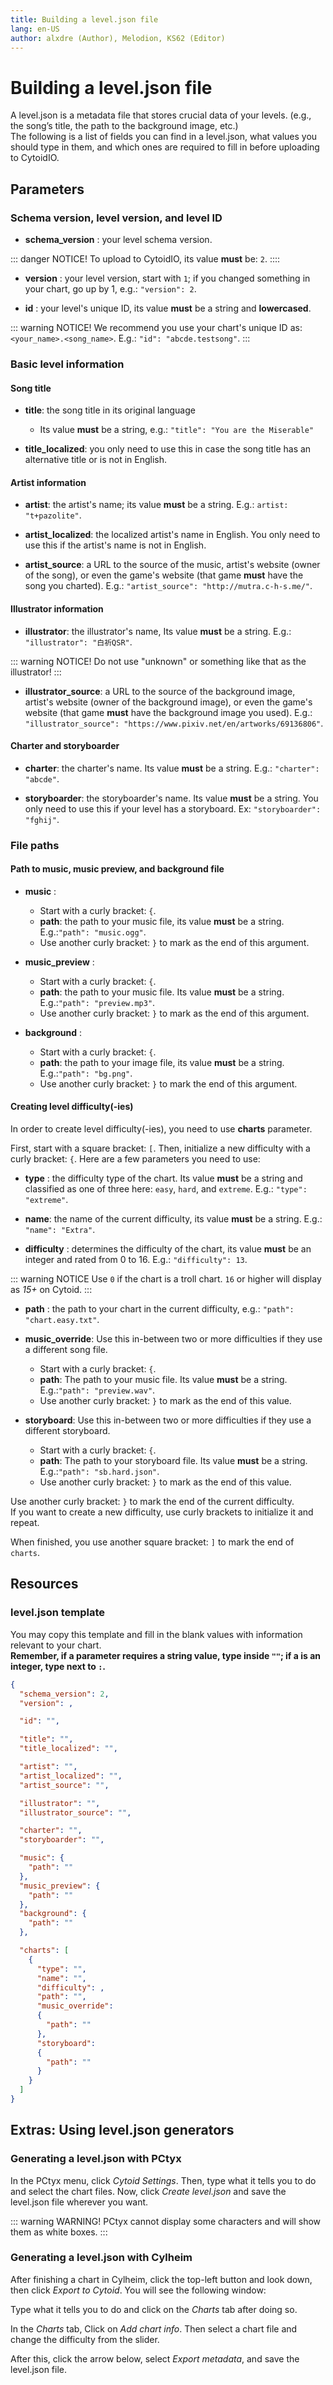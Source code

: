 ```yaml
---
title: Building a level.json file
lang: en-US
author: alxdre (Author), Melodion, KS62 (Editor)
---
```


# Building a level.json file

A level.json is a metadata file that stores crucial data of your levels. (e.g., the song’s title, the path to the background image, etc.)  
The following is a list of fields you can find in a level.json, what values you should type in them, and which ones are required to fill in before uploading to CytoidIO.

## Parameters

### Schema version, level version, and level ID

- **schema_version** <Badge text="required" type="error"/>: your level schema version.

::: danger NOTICE!
To upload to CytoidIO, its value **must** be: `2`.
::::

- **version** <Badge text="required" type="error"/>: your level version, start with `1`; if you changed something in your chart, go up by 1, e.g.: `"version": 2`.

- **id** <Badge text="required" type="error"/>: your level's unique ID, its value **must** be a string and **lowercased**.

::: warning NOTICE!
We recommend you use your chart's unique ID as: `<your_name>.<song_name>`. E.g.: `"id": "abcde.testsong"`.
:::

### Basic level information

#### Song title

- **title**: the song title in its original language
  - Its value **must** be a string, e.g.: `"title": "You are the Miserable"`

- **title_localized**: you only need to use this in case the song title has an alternative title or is not in English.

#### Artist information

- **artist**: the artist's name; its value **must** be a string. E.g.: `artist: "t+pazolite"`.

- **artist_localized**: the localized artist's name in English. You only need to use this if the artist's name is not in English.

- **artist_source**: a URL to the source of the music, artist's website (owner of the song), or even the game's website (that game **must** have the song you charted). E.g.: `"artist_source": "http://mutra.c-h-s.me/"`.

#### Illustrator information

- **illustrator**: the illustrator's name, Its value **must** be a string. E.g.: `"illustrator": "白祈QSR"`.

::: warning NOTICE!
Do not use "unknown" or something like that as the illustrator!
:::

- **illustrator_source**: a URL to the source of the background image, artist's website (owner of the background image), or even the game's website (that game **must** have the background image you used). E.g.: `"illustrator_source": "https://www.pixiv.net/en/artworks/69136806"`.

#### Charter and storyboarder

- **charter**: the charter's name. Its value **must** be a string. E.g.: `"charter": "abcde"`.

- **storyboarder**: the storyboarder's name. Its value **must** be a string. You only need to use this if your level has a storyboard. Ex: `"storyboarder": "fghij"`.

### File paths

#### Path to music, music preview, and background file

- **music** <Badge text="required" type="error"/>:
  - Start with a curly bracket: `{`.
  - **path**: the path to your music file, its value **must** be a string. E.g.:`"path": "music.ogg"`.
  - Use another curly bracket: `}` to mark as the end of this argument.

- **music_preview** <Badge text="required" type="error"/>:
  - Start with a curly bracket: `{`.
  - **path**: the path to your music file. Its value **must** be a string. E.g.:`"path": "preview.mp3"`.
  - Use another curly bracket: `}` to mark as the end of this argument.

- **background** <Badge text="required" type="error"/>:
  - Start with a curly bracket: `{`.
  - **path**: the path to your image file, its value **must** be a string. E.g.:`"path": "bg.png"`.
  - Use another curly bracket: `}` to mark the end of this argument.

#### Creating level difficulty(-ies)

In order to create level difficulty(-ies), you need to use  **charts** parameter.

First, start with a square bracket: `[`. Then, initialize a new difficulty with a curly bracket: `{`. Here are a few parameters you need to use:
- **type** <Badge text="required" type="error"/>: the difficulty type of the chart. Its value **must** be a string and classified as one of three here: `easy`, `hard`, and `extreme`. E.g.: `"type": "extreme"`.

- **name**: the name of the current difficulty, its value **must** be a string. E.g.: `"name": "Extra"`.

- **difficulty** <Badge text="required" type="error"/>: determines the difficulty of the chart, its value **must** be an integer and rated from 0 to 16. E.g.: `"difficulty": 13`.

::: warning NOTICE
Use `0` if the chart is a troll chart. `16` or higher will display as *15+* on Cytoid.
:::

- **path** <Badge text="required" type="error"/>: the path to your chart in the current difficulty, e.g.: `"path": "chart.easy.txt"`.
- **music_override**: Use this in-between two or more difficulties if they use a different song file.

  - Start with a curly bracket: `{`.
  - **path**: The path to your music file. Its value **must** be a string. E.g.:`"path": "preview.wav"`.
  - Use another curly bracket: `}` to mark as the end of this value.

- **storyboard**: Use this in-between two or more difficulties if they use a different storyboard.

  - Start with a curly bracket: `{`.
  - **path**: The path to your storyboard file. Its value **must** be a string. E.g.:`"path": "sb.hard.json"`.
  - Use another curly bracket: `}` to mark as the end of this value.

Use another curly bracket: `}` to mark the end of the current difficulty.  
If you want to create a new difficulty, use curly brackets to initialize it and repeat.

When finished, you use another square bracket: `]` to mark the end of `charts`.

## Resources

### level.json template

You may copy this template and fill in the blank values with information relevant to your chart.  
**Remember, if a parameter requires a string value, type inside `""`; if a  is an integer, type next to `:`.**

```json
{
  "schema_version": 2,
  "version": ,

  "id": "",

  "title": "",
  "title_localized": "",

  "artist": "",
  "artist_localized": "",
  "artist_source": "",

  "illustrator": "",
  "illustrator_source": "",

  "charter": "",
  "storyboarder": "",

  "music": {
    "path": ""
  },
  "music_preview": {
    "path": ""
  },
  "background": {
    "path": ""
  },

  "charts": [
    {
      "type": "",
      "name": "",
      "difficulty": ,      
      "path": "",
      "music_override":
      {
        "path": ""
      },
      "storyboard":
      {
        "path": ""
      }
    }
  ]
}
```

## Extras: Using level.json generators

### Generating a level.json with PCtyx

In the PCtyx menu, click *Cytoid Settings*. Then, type what it tells you to do and select the chart files. Now, click *Create level.json* and save the level.json file wherever you want.
<!--
![PCtyx level.json generator](./_sources_level.json.md/pctyx.jpg)
-->
::: warning WARNING!
PCtyx cannot display some characters and will show them as white boxes.
:::

### Generating a level.json with Cylheim

After finishing a chart in Cylheim, click the top-left button and look down, then click *Export to Cytoid*. You will see the following window:
<!--
![Cylheim's Cytoid Level Compiler](./_sources_level.json.md/cyl1.png)
-->
Type what it tells you to do and click on the *Charts* tab after doing so.

In the *Charts* tab, Click on *Add chart info*. Then select a chart file and change the difficulty from the slider.
<!--
![Charts](./_sources_level.json.md/cyl2.png)
-->
After this, click the arrow below, select *Export metadata*, and save the level.json file.
<!--
![Export metadata](./_sources_level.json.md/export_cyl.png)
-->
